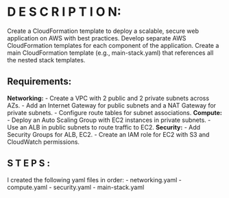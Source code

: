 # D E S C R I P T I O N:

Create a CloudFormation template to deploy a scalable, secure web application on AWS with best practices. 
Develop separate AWS CloudFormation templates for each component of the application. Create a main CloudFormation template (e.g., main-stack.yaml) that references all the nested stack templates.

## Requirements: 
**Networking:**
    - Create a VPC with 2 public and 2 private subnets across AZs.
    - Add an Internet Gateway for public subnets and a NAT Gateway for private subnets.
    - Configure route tables for subnet associations.
**Compute:**
    - Deploy an Auto Scaling Group with EC2 instances in private subnets.
    - Use an ALB in public subnets to route traffic to EC2.
**Security:**
    - Add Security Groups for ALB, EC2.
    - Create an IAM role for EC2 with S3 and CloudWatch permissions.

## S T E P S :

I created the following yaml files in order:
    - networking.yaml
    - compute.yaml
    - security.yaml
    - main-stack.yaml
